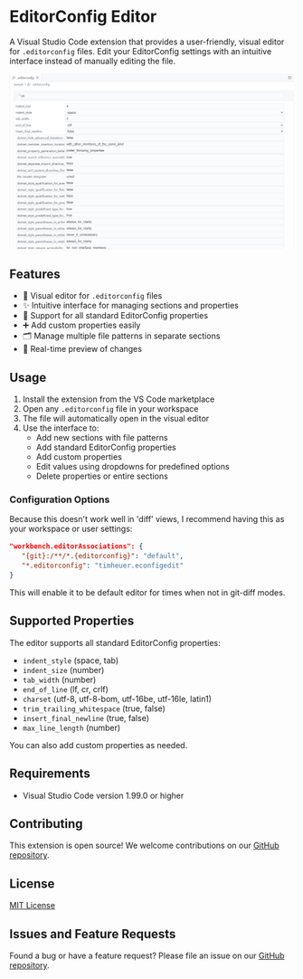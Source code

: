 # EditorConfig Editor

A Visual Studio Code extension that provides a user-friendly, visual editor for `.editorconfig` files. Edit your EditorConfig settings with an intuitive interface instead of manually editing the file.

![EditorConfig Editor](docs/screenshot.png)

## Features

- 🎨 Visual editor for `.editorconfig` files
- ✨ Intuitive interface for managing sections and properties
- 📝 Support for all standard EditorConfig properties
- ➕ Add custom properties easily
- 🗂️ Manage multiple file patterns in separate sections
- 🔄 Real-time preview of changes

## Usage

1. Install the extension from the VS Code marketplace
2. Open any `.editorconfig` file in your workspace
3. The file will automatically open in the visual editor
4. Use the interface to:
   - Add new sections with file patterns
   - Add standard EditorConfig properties
   - Add custom properties
   - Edit values using dropdowns for predefined options
   - Delete properties or entire sections

### Configuration Options

Because this doesn't work well in 'diff' views, I recommend having this as your workspace or user settings:
```json
"workbench.editorAssociations": {
   "{git}:/**/*.{editorconfig}": "default",
   "*.editorconfig": "timheuer.econfigedit"
}
```
This will enable it to be default editor for times when not in git-diff modes.

## Supported Properties

The editor supports all standard EditorConfig properties:

- `indent_style` (space, tab)
- `indent_size` (number)
- `tab_width` (number)
- `end_of_line` (lf, cr, crlf)
- `charset` (utf-8, utf-8-bom, utf-16be, utf-16le, latin1)
- `trim_trailing_whitespace` (true, false)
- `insert_final_newline` (true, false)
- `max_line_length` (number)

You can also add custom properties as needed.

## Requirements

- Visual Studio Code version 1.99.0 or higher

## Contributing

This extension is open source! We welcome contributions on our [GitHub repository](https://github.com/timheuer/econfigedit).

## License

[MIT License](LICENSE.md)

## Issues and Feature Requests

Found a bug or have a feature request? Please file an issue on our [GitHub repository](https://github.com/timheuer/econfigedit/issues).

